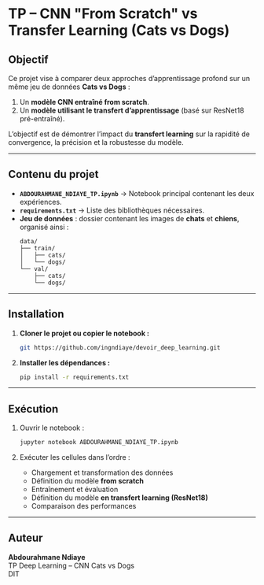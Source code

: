 # TP – CNN "From Scratch" vs Transfer Learning (Cats vs Dogs)

## Objectif
Ce projet vise à comparer deux approches d’apprentissage profond sur un même jeu de données **Cats vs Dogs** :
1. Un **modèle CNN entraîné from scratch**.
2. Un **modèle utilisant le transfert d’apprentissage** (basé sur ResNet18 pré-entraîné).

L’objectif est de démontrer l’impact du **transfert learning** sur la rapidité de convergence, la précision et la robustesse du modèle.

---

## Contenu du projet

- **`ABDOURAHMANE_NDIAYE_TP.ipynb`** → Notebook principal contenant les deux expériences.
- **`requirements.txt`** → Liste des bibliothèques nécessaires.
- **Jeu de données** : dossier contenant les images de **chats** et **chiens**, organisé ainsi :
  ```
  data/
  ├── train/
  │   ├── cats/
  │   └── dogs/
  └── val/
      ├── cats/
      └── dogs/
  ```

---

## Installation

1. **Cloner le projet ou copier le notebook :**
   ```bash
   git https://github.com/ingndiaye/devoir_deep_learning.git 
   ```
 
2. **Installer les dépendances :**
   ```bash
   pip install -r requirements.txt
   ```

---

##  Exécution

1. Ouvrir le notebook :
   ```bash
   jupyter notebook ABDOURAHMANE_NDIAYE_TP.ipynb
   ```

2. Exécuter les cellules dans l’ordre :
   - Chargement et transformation des données
   - Définition du modèle **from scratch**
   - Entraînement et évaluation
   - Définition du modèle **en transfert learning (ResNet18)**
   - Comparaison des performances

---

##  Auteur
**Abdourahmane Ndiaye**  
TP Deep Learning – CNN Cats vs Dogs  
DIT

